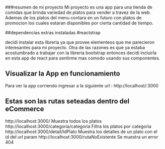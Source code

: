 ###resumen de mi proyecto
Mi proyecto es una app para una tienda de comidas que brinda variedad de platos para vender a travez de la web.
Ademas de los platos del menu contara en un futuro con platos de promocion los cuales estaran disponibles por cierta cantidad de tiempo.

##dependencias extras instaladas
#reactstrap

decidi instalar esta libreria ya que provee elementeos que me parecieron interesantes para mi proyecto.
Otra de las razones es que ya estaba acostumbrado a trabajar con la libreria bootstrap entonces decidi 
incluirla en esta app de react para sentirme mas comodo usando sus componentes.

## Visualizar la App en funcionamiento
Para ver la app corriendo ingresar a la siguiente url : http://localhost/:3000

## Estas son las rutas seteadas dentro del eCommerce

http://localhost:3000/  Muestra todos los platos
http://localhost:3000/categoria/categoria  Filtra los platos por categoria
http://localhost:3000/detail/IdPlato  Muestra los detalles de un plato con el id del url param
http://localhost:3000/rutaNoExistente  Se muestra un error 404
